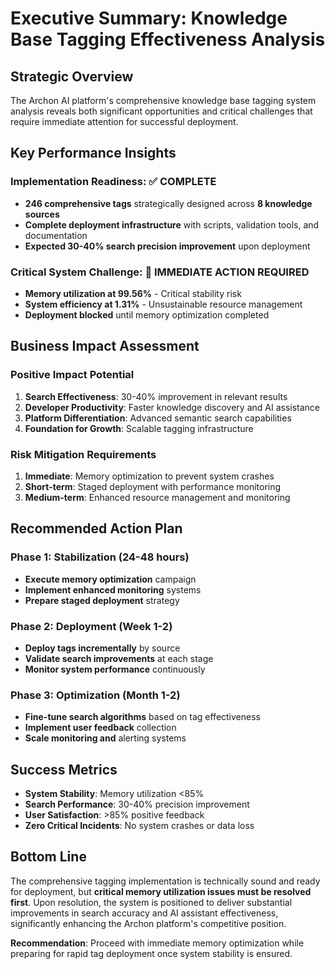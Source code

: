 # Executive Summary: Knowledge Base Tagging Effectiveness Analysis

## Strategic Overview
The Archon AI platform's comprehensive knowledge base tagging system analysis reveals both significant opportunities and critical challenges that require immediate attention for successful deployment.

## Key Performance Insights

### Implementation Readiness: ✅ COMPLETE
- **246 comprehensive tags** strategically designed across **8 knowledge sources**
- **Complete deployment infrastructure** with scripts, validation tools, and documentation
- **Expected 30-40% search precision improvement** upon deployment

### Critical System Challenge: 🚨 IMMEDIATE ACTION REQUIRED
- **Memory utilization at 99.56%** - Critical stability risk
- **System efficiency at 1.31%** - Unsustainable resource management
- **Deployment blocked** until memory optimization completed

## Business Impact Assessment

### Positive Impact Potential
1. **Search Effectiveness**: 30-40% improvement in relevant results
2. **Developer Productivity**: Faster knowledge discovery and AI assistance
3. **Platform Differentiation**: Advanced semantic search capabilities
4. **Foundation for Growth**: Scalable tagging infrastructure

### Risk Mitigation Requirements
1. **Immediate**: Memory optimization to prevent system crashes
2. **Short-term**: Staged deployment with performance monitoring
3. **Medium-term**: Enhanced resource management and monitoring

## Recommended Action Plan

### Phase 1: Stabilization (24-48 hours)
- **Execute memory optimization** campaign
- **Implement enhanced monitoring** systems
- **Prepare staged deployment** strategy

### Phase 2: Deployment (Week 1-2)
- **Deploy tags incrementally** by source
- **Validate search improvements** at each stage
- **Monitor system performance** continuously

### Phase 3: Optimization (Month 1-2)
- **Fine-tune search algorithms** based on tag effectiveness
- **Implement user feedback** collection
- **Scale monitoring and** alerting systems

## Success Metrics
- **System Stability**: Memory utilization <85%
- **Search Performance**: 30-40% precision improvement
- **User Satisfaction**: >85% positive feedback
- **Zero Critical Incidents**: No system crashes or data loss

## Bottom Line
The comprehensive tagging implementation is technically sound and ready for deployment, but **critical memory utilization issues must be resolved first**. Upon resolution, the system is positioned to deliver substantial improvements in search accuracy and AI assistant effectiveness, significantly enhancing the Archon platform's competitive position.

**Recommendation**: Proceed with immediate memory optimization while preparing for rapid tag deployment once system stability is ensured.
